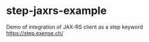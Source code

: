 # step-jaxrs-example
Demo of integration of JAX-RS client as a step keyword
https://step.exense.ch/
